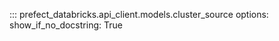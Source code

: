 ::: prefect_databricks.api_client.models.cluster_source
    options:
      show_if_no_docstring: True